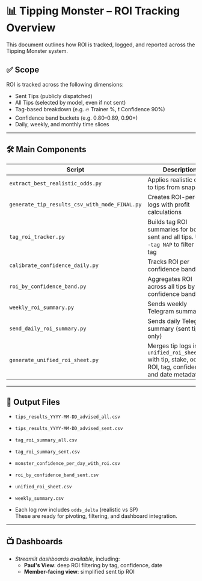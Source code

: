 # 📊 Tipping Monster – ROI Tracking Overview

This document outlines how ROI is tracked, logged, and reported across the Tipping Monster system.

## ✅ Scope

ROI is tracked across the following dimensions:
- Sent Tips (publicly dispatched)
- All Tips (selected by model, even if not sent)
- Tag-based breakdown (e.g. 🔥 Trainer %, ❗ Confidence 90%)
- Confidence band buckets (e.g. 0.80–0.89, 0.90+)
- Daily, weekly, and monthly time slices

---

## 🛠️ Main Components

| Script | Description |
|--------|-------------|
| `extract_best_realistic_odds.py` | Applies realistic odds to tips from snapshot |
| `generate_tip_results_csv_with_mode_FINAL.py` | Creates ROI-per-tip logs with profit calculations |
| `tag_roi_tracker.py` | Builds tag ROI summaries for both sent and all tips. Use `--tag NAP` to filter by tag |
| `calibrate_confidence_daily.py` | Tracks ROI per confidence band daily |
| `roi_by_confidence_band.py` | Aggregates ROI across all tips by confidence band |
| `weekly_roi_summary.py` | Sends weekly Telegram summary |
| `send_daily_roi_summary.py` | Sends daily Telegram summary (sent tips only) |
| `generate_unified_roi_sheet.py` | Merges tip logs into `unified_roi_sheet.csv` with tip, stake, odds, ROI, tag, confidence, and date metadata |

---

## 🧾 Output Files

- `tips_results_YYYY-MM-DD_advised_all.csv`
- `tips_results_YYYY-MM-DD_advised_sent.csv`
- `tag_roi_summary_all.csv`
- `tag_roi_summary_sent.csv`
- `monster_confidence_per_day_with_roi.csv`
- `roi_by_confidence_band_sent.csv`
- `unified_roi_sheet.csv`
- `weekly_summary.csv`

- Each log row includes `odds_delta` (realistic vs SP)  
  These are ready for pivoting, filtering, and dashboard integration.

---

## 📺 Dashboards
- *Streamlit dashboards available*, including:
  - **Paul's View**: deep ROI filtering by tag, confidence, date
  - **Member-facing view**: simplified sent tip ROI
